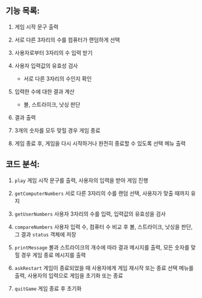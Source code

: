 ## 기능 목록:

1. 게임 시작 문구 출력

2. 서로 다른 3자리의 수를 컴퓨터가 랜덤하게 선택

3. 사용자로부터 3자리의 수 입력 받기

4. 사용자 입력값의 유효성 검사

   - 서로 다른 3자리의 수인지 확인

5. 입력한 수에 대한 결과 계산

   - 볼, 스트라이크, 낫싱 판단

6. 결과 출력

7. 3개의 숫자를 모두 맞힐 경우 게임 종료

8. 게임 종료 후, 게임을 다시 시작하거나 완전히 종료할 수 있도록 선택 메뉴 출력

## 코드 분석:

1. `play` 게임 시작 문구를 출력, 사용자의 입력을 받아 게임 진행

2. `getComputerNumbers` 서로 다른 3자리의 수를 랜덤 선택, 사용자가 맞출 때까지 유지

3. `getUserNumbers` 사용자 3자리의 수를 입력, 입력값의 유효성을 검사

4. `compareNumbers` 사용자 입력 수, 컴퓨터 수 비교 후 볼, 스트라이크, 낫싱을 판단, 그 결과 `status` 객체에 저장

5. `printMessage` 볼과 스트라이크의 개수에 따라 결과 메시지를 출력, 모든 숫자를 맞힐 경우 게임 종료 메시지를 출력

6. `askRestart` 게임이 종료되었을 때 사용자에게 게임 재시작 또는 종료 선택 메뉴를 출력, 사용자의 입력으로 게임을 초기화 또는 종료

7. `quitGame` 게임 종료 후 초기화

